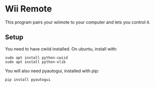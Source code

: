 Wii Remote
==========

This program pairs your wiimote to your computer and lets you control it.

Setup
-----

You need to have cwiid installed.
On ubuntu, install with:

    sudo apt install python-cwiid
    sudo apt install python-xlib

You will also need pyautogui, installed with pip:

    pip install pyautogui
